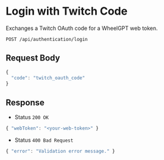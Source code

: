 # Login with Twitch Code

Exchanges a Twitch OAuth code for a WheelGPT web token.

```http
POST /api/authentication/login
```

## Request Body

```js
{
  "code": "twitch_oauth_code"
}
```

## Response

- Status `200 OK`

```js
{ "webToken": "<your-web-token>" }
```

- Status `400 Bad Request`

```js
{ "error": "Validation error message." }
```
